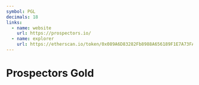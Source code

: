```yaml
---
symbol: PGL
decimals: 18
links:
  - name: website
    url: https://prospectors.io/
  - name: explorer
    url: https://etherscan.io/token/0x089A6D83282Fb8988A656189F1E7A73FA6C1caC2
---
```


# Prospectors Gold
